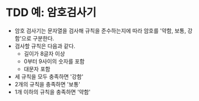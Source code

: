 # TDD 예: 암호검사기

- 암호 검사기는 문자열을 검사해 규칙을 준수하는지에 따라 암호를 '약함, 보통, 강함'으로 구분한다.
- 검사할 규칙은 다음과 같다.
  - 길이가 8글자 이상 
  - 0부터 9사이의 숫자를 포함 
  - 대문자 포함 
- 세 규칙을 모두 충족하면 '강함'
- 2개의 규칙을 충족하면 '보통'
- 1개 이하의 규칙을 충족하면 '약함'